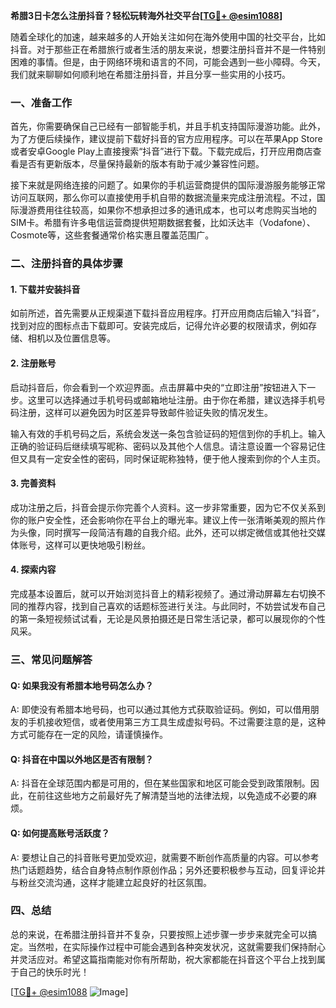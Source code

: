 **希腊3日卡怎么注册抖音？轻松玩转海外社交平台[[TG💪+ @esim1088](https://t.me/s/esim1088)]**

随着全球化的加速，越来越多的人开始关注如何在海外使用中国的社交平台，比如抖音。对于那些正在希腊旅行或者生活的朋友来说，想要注册抖音并不是一件特别困难的事情。但是，由于网络环境和语言的不同，可能会遇到一些小障碍。今天，我们就来聊聊如何顺利地在希腊注册抖音，并且分享一些实用的小技巧。

### 一、准备工作

首先，你需要确保自己已经有一部智能手机，并且手机支持国际漫游功能。此外，为了方便后续操作，建议提前下载好抖音的官方应用程序。可以在苹果App Store或者安卓Google Play上直接搜索“抖音”进行下载。下载完成后，打开应用商店查看是否有更新版本，尽量保持最新的版本有助于减少兼容性问题。

接下来就是网络连接的问题了。如果你的手机运营商提供的国际漫游服务能够正常访问互联网，那么你可以直接使用手机自带的数据流量来完成注册流程。不过，国际漫游费用往往较高，如果你不想承担过多的通讯成本，也可以考虑购买当地的SIM卡。希腊有许多电信运营商提供短期数据套餐，比如沃达丰（Vodafone）、Cosmote等，这些套餐通常价格实惠且覆盖范围广。

### 二、注册抖音的具体步骤

#### 1. 下载并安装抖音
如前所述，首先需要从正规渠道下载抖音应用程序。打开应用商店后输入“抖音”，找到对应的图标点击下载即可。安装完成后，记得允许必要的权限请求，例如存储、相机以及位置信息等。

#### 2. 注册账号
启动抖音后，你会看到一个欢迎界面。点击屏幕中央的“立即注册”按钮进入下一步。这里可以选择通过手机号码或邮箱地址注册。由于你在希腊，建议选择手机号码注册，这样可以避免因为时区差异导致邮件验证失败的情况发生。

输入有效的手机号码之后，系统会发送一条包含验证码的短信到你的手机上。输入正确的验证码后继续填写昵称、密码以及其他个人信息。请注意设置一个容易记住但又具有一定安全性的密码，同时保证昵称独特，便于他人搜索到你的个人主页。

#### 3. 完善资料
成功注册之后，抖音会提示你完善个人资料。这一步非常重要，因为它不仅关系到你的账户安全性，还会影响你在平台上的曝光率。建议上传一张清晰美观的照片作为头像，同时撰写一段简洁有趣的自我介绍。此外，还可以绑定微信或其他社交媒体账号，这样可以更快地吸引粉丝。

#### 4. 探索内容
完成基本设置后，就可以开始浏览抖音上的精彩视频了。通过滑动屏幕左右切换不同的推荐内容，找到自己喜欢的话题标签进行关注。与此同时，不妨尝试发布自己的第一条短视频试试看，无论是风景拍摄还是日常生活记录，都可以展现你的个性风采。

### 三、常见问题解答

#### Q: 如果我没有希腊本地号码怎么办？
A: 即使没有希腊本地号码，也可以通过其他方式获取验证码。例如，可以借用朋友的手机接收短信，或者使用第三方工具生成虚拟号码。不过需要注意的是，这种方式可能存在一定的风险，请谨慎操作。

#### Q: 抖音在中国以外地区是否有限制？
A: 抖音在全球范围内都是可用的，但在某些国家和地区可能会受到政策限制。因此，在前往这些地方之前最好先了解清楚当地的法律法规，以免造成不必要的麻烦。

#### Q: 如何提高账号活跃度？
A: 要想让自己的抖音账号更加受欢迎，就需要不断创作高质量的内容。可以参考热门话题趋势，结合自身特点制作原创作品；另外还要积极参与互动，回复评论并与粉丝交流沟通，这样才能建立起良好的社区氛围。

### 四、总结

总的来说，在希腊注册抖音并不复杂，只要按照上述步骤一步步来就完全可以搞定。当然啦，在实际操作过程中可能会遇到各种突发状况，这就需要我们保持耐心并灵活应对。希望这篇指南能对你有所帮助，祝大家都能在抖音这个平台上找到属于自己的快乐时光！

[[TG💪+ @esim1088](https://t.me/s/esim1088) ![Image](https://i.postimg.cc/4NQfJmqS/Snipaste-2025-05-13-00-14-12.png)]